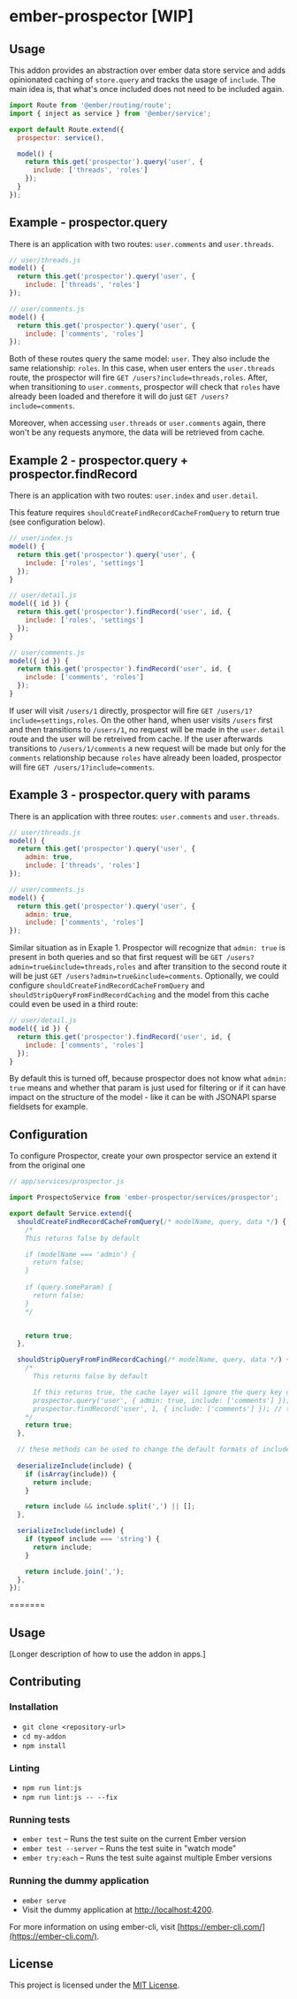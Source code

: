 
# ember-prospector [WIP]

## Usage

This addon provides an abstraction over ember data store service and adds opinionated caching of `store.query` and tracks the usage of `include`. The main idea is, that what's once included
does not need to be included again.

```js
import Route from '@ember/routing/route';
import { inject as service } from '@ember/service';

export default Route.extend({
  prospector: service(),

  model() {
    return this.get('prospector').query('user', {
      include: ['threads', 'roles']
    });
  }
});
```

## Example - prospector.query

There is an application with two routes: `user.comments` and `user.threads`.

```js
// user/threads.js
model() {
  return this.get('prospector').query('user', {
    include: ['threads', 'roles']
});

// user/comments.js
model() {
  return this.get('prospector').query('user', {
    include: ['comments', 'roles']
});

```

Both of these routes query the same model: `user`. They also include the same relationship: `roles`. In this case, when user enters
the `user.threads` route, the prospector will fire `GET /users?include=threads,roles`. After, when transitioning to `user.comments`, prospector
will check that `roles` have already been loaded and therefore it will do just `GET /users?include=comments`.

Moreover, when accessing `user.threads` or `user.comments` again, there won't be any requests anymore, the data will be retrieved from cache.

## Example 2 - prospector.query + prospector.findRecord

There is an application with two routes: `user.index` and `user.detail`.

This feature requires `shouldCreateFindRecordCacheFromQuery` to return true (see configuration below).

```js
// user/index.js
model() {
  return this.get('prospector').query('user', {
    include: ['roles', 'settings']
  });
}

// user/detail.js
model({ id }) {
  return this.get('prospector').findRecord('user', id, {
    include: ['roles', 'settings']
  });
}

// user/comments.js
model({ id }) {
  return this.get('prospector').findRecord('user', id, {
    include: ['comments', 'roles']
  });
}

```

If user will visit `/users/1` directly, prospector will fire `GET /users/1?include=settings,roles`. On the other hand, when user visits `/users` first and then transitions to `/users/1`,
no request will be made in the `user.detail` route and the user will be retreived from cache. If the user afterwards transitions to `/users/1/comments` a new request will be made but only for the `comments` relationship because `roles` have already been loaded, prospector will fire `GET /users/1?include=comments`.

## Example 3 - prospector.query with params

There is an application with three routes: `user.comments` and `user.threads`.

```js
// user/threads.js
model() {
  return this.get('prospector').query('user', {
    admin: true,
    include: ['threads', 'roles']
});

// user/comments.js
model() {
  return this.get('prospector').query('user', {
    admin: true,
    include: ['comments', 'roles']
});
```

Similar situation as in Exaple 1. Prospector will recognize that `admin: true` is present in both queries and so that first request will be `GET /users?admin=true&include=threads,roles` and after transition to the second route it will be just `GET /users?admin=true&include=comments`. Optionally, we could configure `shouldCreateFindRecordCacheFromQuery` and `shouldStripQueryFromFindRecordCaching` and the model from this cache could even be used in a third route:

```js
// user/detail.js
model({ id }) {
  return this.get('prospector').findRecord('user', id, {
    include: ['comments', 'roles']
  });
}
```

By default this is turned off, because prospector does not know what `admin: true` means and whether that param is just used for filtering or if it can have impact on the structure of the model - like it can be with JSONAPI sparse fieldsets for example.


## Configuration

To configure Prospector, create your own prospector service an extend it from the original one

```js
// app/services/prospector.js

import ProspectoService from 'ember-prospector/services/prospector';

export default Service.extend({
  shouldCreateFindRecordCacheFromQuery(/* modelName, query, data */) {
    /*
    This returns false by default

    if (modelName === 'admin') {
      return false;
    }
    
    if (query.someParam) {
      return false;
    }
    */


    return true;
  },

  shouldStripQueryFromFindRecordCaching(/* modelName, query, data */) {
    /*
      This returns false by default

      If this returns true, the cache layer will ignore the query key during save so that
      prospector.query('user', { admin: true, include: ['comments'] });
      prospector.findRecord('user', 1, { include: ['comments'] }); // this might be returned from cache, if the value would be false, the `admin: true` would prevent that cache to be used
    */
    return true;
  },

  // these methods can be used to change the default formats of include, some servers expect string delimited by ',' and some expect an array
  
  deserializeInclude(include) {
    if (isArray(include)) {
      return include;
    }

    return include && include.split(',') || [];
  },

  serializeInclude(include) {
    if (typeof include === 'string') {
      return include;
    }

    return include.join(',');
  },
});
```

=======


Usage
------------------------------------------------------------------------------

[Longer description of how to use the addon in apps.]


Contributing
------------------------------------------------------------------------------

### Installation

* `git clone <repository-url>`
* `cd my-addon`
* `npm install`

### Linting

* `npm run lint:js`
* `npm run lint:js -- --fix`

### Running tests

* `ember test` – Runs the test suite on the current Ember version
* `ember test --server` – Runs the test suite in "watch mode"
* `ember try:each` – Runs the test suite against multiple Ember versions

### Running the dummy application

* `ember serve`
* Visit the dummy application at [http://localhost:4200](http://localhost:4200).

For more information on using ember-cli, visit [https://ember-cli.com/](https://ember-cli.com/).

License
------------------------------------------------------------------------------

This project is licensed under the [MIT License](LICENSE.md).
